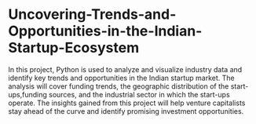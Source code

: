# Uncovering-Trends-and-Opportunities-in-the-Indian-Startup-Ecosystem


In this project, Python is used to analyze and visualize industry data and 
identify key trends and opportunities in the Indian startup market. 
The analysis will cover funding trends, the geographic distribution of 
the start-ups,funding sources, and the industrial sector in which the start-ups operate. 
The insights gained from this project will help venture capitalists 
stay ahead of the curve and identify promising investment opportunities.
